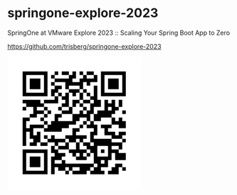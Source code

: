 # springone-explore-2023

SpringOne at VMware Explore 2023 :: Scaling Your Spring Boot App to Zero

https://github.com/trisberg/springone-explore-2023

![QR Code](springone-explore-2023.png)
